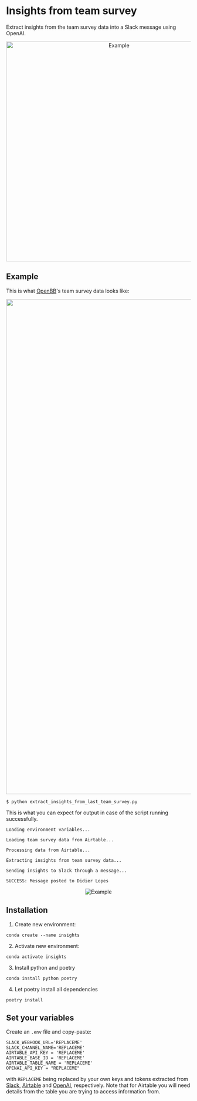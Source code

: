 # Insights from team survey

Extract insights from the team survey data into a Slack message using OpenAI.

<p align="center">
  <img src=https://github.com/DidierRLopes/insights-from-team-survey/assets/25267873/62ae658e-6d4f-4fd1-88e8-241a36dd65ab alt="Example" width=600/>
</p>

## Example

This is what [OpenBB](http://openbb.co)'s team survey data looks like:

<p align="center">
  <img width="1351" alt="Screenshot 2023-07-04 at 7 43 09 PM" src="https://github.com/DidierRLopes/insights-from-team-survey/assets/25267873/d21d26a8-fb2a-4a9b-b0e0-d87dc1edee1b">
</p>

```
$ python extract_insights_from_last_team_survey.py 
```

This is what you can expect for output in case of the script running successfully.
```
Loading environment variables...

Loading team survey data from Airtable...

Processing data from Airtable...

Extracting insights from team survey data...

Sending insights to Slack through a message...

SUCCESS: Message posted to Didier Lopes
```

<p align="center">
  <img src="https://github.com/DidierRLopes/insights-from-team-survey/assets/25267873/62ae658e-6d4f-4fd1-88e8-241a36dd65ab" alt="Example"/>
</p>

## Installation

1. Create new environment:
```
conda create --name insights
```

2. Activate new environment:
```
conda activate insights
```

3. Install python and poetry
```
conda install python poetry
```

4. Let poetry install all dependencies
```
poetry install
```

## Set your variables

Create an `.env` file and copy-paste:

```
SLACK_WEBHOOK_URL='REPLACEME'
SLACK_CHANNEL_NAME='REPLACEME'
AIRTABLE_API_KEY = 'REPLACEME'
AIRTABLE_BASE_ID = 'REPLACEME'
AIRTABLE_TABLE_NAME = 'REPLACEME'
OPENAI_API_KEY = "REPLACEME"
```

with `REPLACEME` being replaced by your own keys and tokens extracted from [Slack](https://api.slack.com/apps), [Airtable](https://airtable.com/create/tokens) and [OpenAI](https://platform.openai.com/account/api-keys), respectively. Note that for Airtable you will need details from the table you are trying to access information from.

